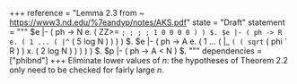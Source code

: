 +++
reference = "Lemma 2.3 from ~ https://www3.nd.edu/%7eandyp/notes/AKS.pdf"
state = "Draft"
statement = """
$e |- ( ph -> N e. ( ZZ>= ` ; ; ; ; 1 0 0 0 0 ) ) $.
$e |- ( ph -> R e. ( 1 ... ( |^ ` ( 5 log N ) ) ) ) $.
$e |- ( ph -> A e. ( 1 ... ( |_ ` ( ( sqrt ` ( phi ` R )  ) x. ( 2 log N )  )  ) ) ) $.
$p |- ( ph -> A < N ) $.
"""
dependencies = ["phibnd"]
+++
Eliminate lower values of $n$: the hypotheses of Theorem 2.2 only need to be checked for fairly large $n$.